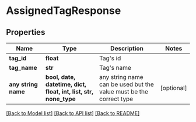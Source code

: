 # AssignedTagResponse


## Properties
Name | Type | Description | Notes
------------ | ------------- | ------------- | -------------
**tag_id** | **float** | Tag&#39;s id | 
**tag_name** | **str** | Tag&#39;s name | 
**any string name** | **bool, date, datetime, dict, float, int, list, str, none_type** | any string name can be used but the value must be the correct type | [optional]

[[Back to Model list]](../README.md#documentation-for-models) [[Back to API list]](../README.md#documentation-for-api-endpoints) [[Back to README]](../README.md)


